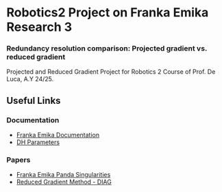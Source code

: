# Robotics2 Project on Franka Emika Research 3
### Redundancy resolution comparison: Projected gradient vs. reduced gradient
Projected and Reduced Gradient Project for Robotics 2 Course of Prof. De Luca, A.Y 24/25.


## Useful Links

### Documentation
- [Franka Emika Documentation](https://frankaemika.github.io/docs/)
- [DH Parameters](https://frankaemika.github.io/docs/control_parameters.html#denavithartenberg-parameters)

### Papers
- [Franka Emika Panda Singularities](https://arxiv.org/pdf/2211.02516)
- [Reduced Gradient Method - DIAG](https://www.diag.uniroma1.it/labrob/pub/papers/Robotersysteme.pdf)

